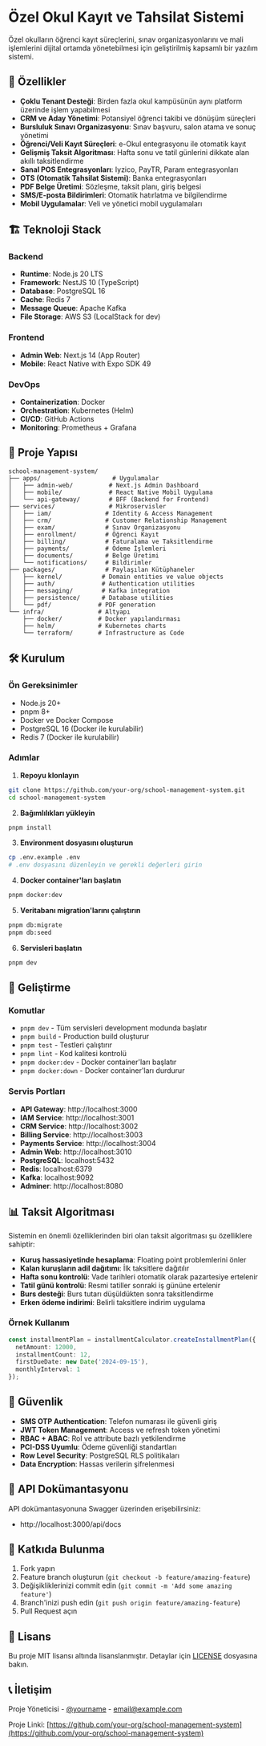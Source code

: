 # Özel Okul Kayıt ve Tahsilat Sistemi

Özel okulların öğrenci kayıt süreçlerini, sınav organizasyonlarını ve mali işlemlerini dijital ortamda yönetebilmesi için geliştirilmiş kapsamlı bir yazılım sistemi.

## 🚀 Özellikler

- **Çoklu Tenant Desteği**: Birden fazla okul kampüsünün aynı platform üzerinde işlem yapabilmesi
- **CRM ve Aday Yönetimi**: Potansiyel öğrenci takibi ve dönüşüm süreçleri
- **Bursluluk Sınavı Organizasyonu**: Sınav başvuru, salon atama ve sonuç yönetimi
- **Öğrenci/Veli Kayıt Süreçleri**: e-Okul entegrasyonu ile otomatik kayıt
- **Gelişmiş Taksit Algoritması**: Hafta sonu ve tatil günlerini dikkate alan akıllı taksitlendirme
- **Sanal POS Entegrasyonları**: Iyzico, PayTR, Param entegrasyonları
- **OTS (Otomatik Tahsilat Sistemi)**: Banka entegrasyonları
- **PDF Belge Üretimi**: Sözleşme, taksit planı, giriş belgesi
- **SMS/E-posta Bildirimleri**: Otomatik hatırlatma ve bilgilendirme
- **Mobil Uygulamalar**: Veli ve yönetici mobil uygulamaları

## 🏗️ Teknoloji Stack

### Backend
- **Runtime**: Node.js 20 LTS
- **Framework**: NestJS 10 (TypeScript)
- **Database**: PostgreSQL 16
- **Cache**: Redis 7
- **Message Queue**: Apache Kafka
- **File Storage**: AWS S3 (LocalStack for dev)

### Frontend
- **Admin Web**: Next.js 14 (App Router)
- **Mobile**: React Native with Expo SDK 49

### DevOps
- **Containerization**: Docker
- **Orchestration**: Kubernetes (Helm)
- **CI/CD**: GitHub Actions
- **Monitoring**: Prometheus + Grafana

## 📁 Proje Yapısı

```
school-management-system/
├── apps/                    # Uygulamalar
│   ├── admin-web/          # Next.js Admin Dashboard
│   ├── mobile/             # React Native Mobil Uygulama
│   └── api-gateway/        # BFF (Backend for Frontend)
├── services/               # Mikroservisler
│   ├── iam/               # Identity & Access Management
│   ├── crm/               # Customer Relationship Management
│   ├── exam/              # Sınav Organizasyonu
│   ├── enrollment/        # Öğrenci Kayıt
│   ├── billing/           # Faturalama ve Taksitlendirme
│   ├── payments/          # Ödeme İşlemleri
│   ├── documents/         # Belge Üretimi
│   └── notifications/     # Bildirimler
├── packages/              # Paylaşılan Kütüphaneler
│   ├── kernel/           # Domain entities ve value objects
│   ├── auth/             # Authentication utilities
│   ├── messaging/        # Kafka integration
│   ├── persistence/      # Database utilities
│   └── pdf/             # PDF generation
└── infra/               # Altyapı
    ├── docker/          # Docker yapılandırması
    ├── helm/            # Kubernetes charts
    └── terraform/       # Infrastructure as Code
```

## 🛠️ Kurulum

### Ön Gereksinimler

- Node.js 20+
- pnpm 8+
- Docker ve Docker Compose
- PostgreSQL 16 (Docker ile kurulabilir)
- Redis 7 (Docker ile kurulabilir)

### Adımlar

1. **Repoyu klonlayın**
```bash
git clone https://github.com/your-org/school-management-system.git
cd school-management-system
```

2. **Bağımlılıkları yükleyin**
```bash
pnpm install
```

3. **Environment dosyasını oluşturun**
```bash
cp .env.example .env
# .env dosyasını düzenleyin ve gerekli değerleri girin
```

4. **Docker container'ları başlatın**
```bash
pnpm docker:dev
```

5. **Veritabanı migration'larını çalıştırın**
```bash
pnpm db:migrate
pnpm db:seed
```

6. **Servisleri başlatın**
```bash
pnpm dev
```

## 🔧 Geliştirme

### Komutlar

- `pnpm dev` - Tüm servisleri development modunda başlatır
- `pnpm build` - Production build oluşturur
- `pnpm test` - Testleri çalıştırır
- `pnpm lint` - Kod kalitesi kontrolü
- `pnpm docker:dev` - Docker container'ları başlatır
- `pnpm docker:down` - Docker container'ları durdurur

### Servis Portları

- **API Gateway**: http://localhost:3000
- **IAM Service**: http://localhost:3001
- **CRM Service**: http://localhost:3002
- **Billing Service**: http://localhost:3003
- **Payments Service**: http://localhost:3004
- **Admin Web**: http://localhost:3010
- **PostgreSQL**: localhost:5432
- **Redis**: localhost:6379
- **Kafka**: localhost:9092
- **Adminer**: http://localhost:8080

## 📊 Taksit Algoritması

Sistemin en önemli özelliklerinden biri olan taksit algoritması şu özelliklere sahiptir:

- **Kuruş hassasiyetinde hesaplama**: Floating point problemlerini önler
- **Kalan kuruşların adil dağıtımı**: İlk taksitlere dağıtılır
- **Hafta sonu kontrolü**: Vade tarihleri otomatik olarak pazartesiye ertelenir
- **Tatil günü kontrolü**: Resmi tatiller sonraki iş gününe ertelenir
- **Burs desteği**: Burs tutarı düşüldükten sonra taksitlendirme
- **Erken ödeme indirimi**: Belirli taksitlere indirim uygulama

### Örnek Kullanım

```typescript
const installmentPlan = installmentCalculator.createInstallmentPlan({
  netAmount: 12000,
  installmentCount: 12,
  firstDueDate: new Date('2024-09-15'),
  monthlyInterval: 1
});
```

## 🔐 Güvenlik

- **SMS OTP Authentication**: Telefon numarası ile güvenli giriş
- **JWT Token Management**: Access ve refresh token yönetimi
- **RBAC + ABAC**: Rol ve attribute bazlı yetkilendirme
- **PCI-DSS Uyumlu**: Ödeme güvenliği standartları
- **Row Level Security**: PostgreSQL RLS politikaları
- **Data Encryption**: Hassas verilerin şifrelenmesi

## 📝 API Dokümantasyonu

API dokümantasyonuna Swagger üzerinden erişebilirsiniz:
- http://localhost:3000/api/docs

## 🤝 Katkıda Bulunma

1. Fork yapın
2. Feature branch oluşturun (`git checkout -b feature/amazing-feature`)
3. Değişikliklerinizi commit edin (`git commit -m 'Add some amazing feature'`)
4. Branch'inizi push edin (`git push origin feature/amazing-feature`)
5. Pull Request açın

## 📄 Lisans

Bu proje MIT lisansı altında lisanslanmıştır. Detaylar için [LICENSE](LICENSE) dosyasına bakın.

## 📞 İletişim

Proje Yöneticisi - [@yourname](https://twitter.com/yourname) - email@example.com

Proje Linki: [https://github.com/your-org/school-management-system](https://github.com/your-org/school-management-system)